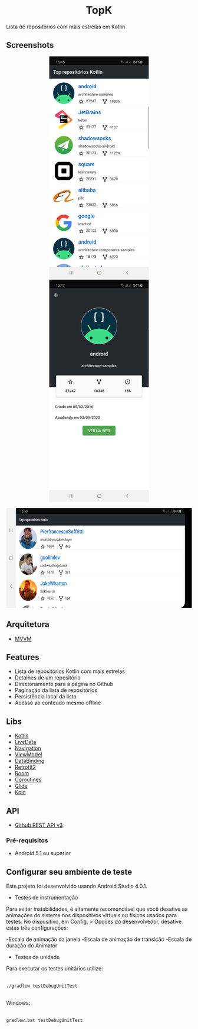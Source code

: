 <h1 align="center">
    TopK
</h1>

<p>
    Lista de repositórios com mais estrelas em Kotlin
</p>

## Screenshots

<p align="center">
  <img src="screenshots/frag_repo_list.png" width="270" alt="Lista de repositórios">
  <img src="screenshots/frag_repo_detail.png" width="270" alt="Detalhe de um repositório">
</p>

<p align="center">
  <img src="screenshots/frag_repo_list_land.png" height="270" alt="Lista do filme - retrato">
</p>


## Arquitetura

- [MVVM](https://en.wikipedia.org/wiki/Model%E2%80%93view%E2%80%93viewmodel)

## Features

- Lista de repositórios Kotlin com mais estrelas
- Detalhes de um repositório
- Direcionamento para a página no Github
- Paginação da lista de repositórios
- Persistência local da lista 
- Acesso ao conteúdo mesmo offline


## Libs

- [Kotlin](https://kotlinlang.org/)
- [LiveData](https://developer.android.com/topic/libraries/architecture/livedata)
- [Navigation](https://developer.android.com/guide/navigation)
- [ViewModel](https://developer.android.com/topic/libraries/architecture/viewmodel)
- [DataBinding](https://developer.android.com/topic/libraries/data-binding)
- [Retrofit2](https://square.github.io/retrofit/)
- [Room](https://developer.android.com/topic/libraries/architecture/room)
- [Coroutines](https://developer.android.com/kotlin/coroutines)
- [Glide](https://bumptech.github.io/glide/)
- [Koin](https://insert-koin.io/)

## API

- [Github REST API v3](https://developer.github.com/v3/)


### Pré-requisitos

- <p>Android 5.1 ou superior</p>


## Configurar seu ambiente de teste

Este projeto foi desenvolvido usando Android Studio 4.0.1.

- <p>Testes de instrumentação</p>

Para evitar instabilidades, é altamente recomendável que você desative as animações do sistema nos 
dispositivos virtuais ou físicos usados para testes.
No dispositivo, em Config. > Opções do desenvolvedor, desative estas três configurações:

-Escala de animação da janela
-Escala de animação de transição
-Escala de duração do Animator


- <p>Testes de unidade</p>

Para executar os testes unitários utilize:

```

./gradlew testDebugUnitTest


```

Windows:

```

gradlew.bat testDebugUnitTest


```
